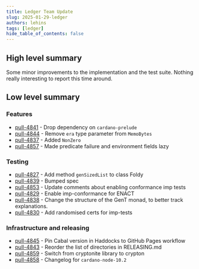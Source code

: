 ```yaml
---
title: Ledger Team Update
slug: 2025-01-29-ledger
authors: lehins
tags: [ledger]
hide_table_of_contents: false
---
```


## High level summary

Some minor improvements to the implementation and the test suite. Nothing really interesting to
report this time around.

## Low level summary

### Features

* [pull-4841] - Drop dependency on `cardano-prelude`
* [pull-4844] - Remove `era` type parameter from `MemoBytes`
* [pull-4837] - Added `NonZero`
* [pull-4857] - Made predicate failure and environment fields lazy

### Testing

* [pull-4827] - Add method `genSizedList` to class Foldy
* [pull-4839] - Bumped spec
* [pull-4853] - Update comments about enabling conformance imp tests
* [pull-4829] - Enable imp-conformance for ENACT
* [pull-4838] - Change the structure of the GenT monad, to better track explanations.
* [pull-4830] - Add randomised certs for imp-tests

### Infrastructure and releasing

* [pull-4845] - Pin Cabal version in Haddocks to GitHub Pages workflow
* [pull-4843] - Reorder the list of directories in RELEASING.md
* [pull-4859] - Switch from cryptonite library to crypton
* [pull-4858] - Changelog for `cardano-node-10.2`

[pull-4827]: https://github.com/IntersectMBO/cardano-ledger/pull/4827
[pull-4839]: https://github.com/IntersectMBO/cardano-ledger/pull/4839
[pull-4845]: https://github.com/IntersectMBO/cardano-ledger/pull/4845
[pull-4841]: https://github.com/IntersectMBO/cardano-ledger/pull/4841
[pull-4843]: https://github.com/IntersectMBO/cardano-ledger/pull/4843
[pull-4844]: https://github.com/IntersectMBO/cardano-ledger/pull/4844
[pull-4853]: https://github.com/IntersectMBO/cardano-ledger/pull/4853
[pull-4829]: https://github.com/IntersectMBO/cardano-ledger/pull/4829
[pull-4838]: https://github.com/IntersectMBO/cardano-ledger/pull/4838
[pull-4837]: https://github.com/IntersectMBO/cardano-ledger/pull/4837
[pull-4857]: https://github.com/IntersectMBO/cardano-ledger/pull/4857
[pull-4830]: https://github.com/IntersectMBO/cardano-ledger/pull/4830
[pull-4859]: https://github.com/IntersectMBO/cardano-ledger/pull/4859
[pull-4858]: https://github.com/IntersectMBO/cardano-ledger/pull/4858
